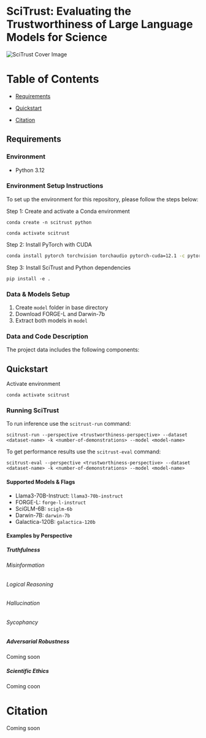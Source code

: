 # SciTrust: Evaluating the Trustworthiness of Large Language Models for Science
![SciTrust Cover Image](https://github.com/herronej/SciTrust/blob/main/cover-image.png)

Table of Contents
=================

* [Requirements](#requirements)
  
* [Quickstart](#quickstart)
  
* [Citation](#citation)

## Requirements

### Environment 

* Python 3.12

### Environment Setup Instructions 

To set up the environment for this repository, please follow the steps below:

Step 1: Create and activate a Conda environment 

```
conda create -n scitrust python

conda activate scitrust
```

Step 2: Install PyTorch with CUDA

```bash
conda install pytorch torchvision torchaudio pytorch-cuda=12.1 -c pytorch -c nvidia
```

Step 3: Install SciTrust and Python dependencies

```
pip install -e .
```

### Data & Models Setup

1. Create ```model``` folder in base directory
2. Download FORGE-L and Darwin-7b
3. Extract both models in ```model``` 

### Data and Code Description

The project data includes the following components:


## Quickstart 

Activate environment
```
conda activate scitrust
```

### Running SciTrust


To run inference use the ```scitrust-run``` command: 

```
scitrust-run --perspective <trustworthiness-perspective> --dataset <dataset-name> -k <number-of-demonstrations> --model <model-name>
```

To get performance results use the ```scitrust-eval``` command: 

```
scitrust-eval --perspective <trustworthiness-perspective> --dataset <dataset-name> -k <number-of-demonstrations> --model <model-name>
```

#### Supported Models & Flags

- Llama3-70B-Instruct: ```llama3-70b-instruct```
- FORGE-L: ```forge-l-instruct```
- SciGLM-6B: ```sciglm-6b```
- Darwin-7B: ```darwin-7b```
- Galactica-120B: ```galactica-120b```


#### Examples by Perspective 

##### Truthfulness

###### Misinformation

###### Logical Reasoning

###### Hallucination

###### Sycophancy

##### Adversarial Robustness
Coming soon

##### Scientific Ethics
Coming coon

# Citation
Coming soon
